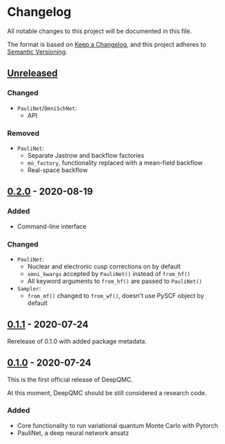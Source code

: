 # Changelog

All notable changes to this project will be documented in this file.

The format is based on [Keep a Changelog](https://keepachangelog.com/en/1.0.0/),
and this project adheres to [Semantic Versioning](https://semver.org/spec/v2.0.0.html).

## [Unreleased]

### Changed

- `PauliNet`/`OmniSchNet`:
    - API

### Removed

- `PauliNet`:
    - Separate Jastrow and backflow factories
    - `mo_factory`, functionality replaced with a mean-field backflow
    - Real-space backflow

## [0.2.0] - 2020-08-19

### Added

- Command-line interface

### Changed

- `PauliNet`:
    - Nuclear and electronic cusp corrections on by default
    - `omni_kwargs` accepted by `PauliNet()` instead of `from_hf()`
    - All keyword arguments to `from_hf()` are passed to `PauliNet()`
- `Sampler`:
    - `from_mf()` changed to `from_wf()`, doesn't use PySCF object by default

## [0.1.1] - 2020-07-24

Rerelease of 0.1.0 with added package metadata.

## [0.1.0] - 2020-07-24

This is the first official release of DeepQMC.

At this moment, DeepQMC should be still considered a research code.

### Added

- Core functionality to run variational quantum Monte Carlo with Pytorch
- PauliNet, a deep neural network ansatz

[unreleased]: https://github.com/deepqmc/deepqmc/compare/0.2.0...HEAD
[0.2.0]: https://github.com/deepqmc/deepqmc/compare/0.1.1...0.2.0
[0.1.1]: https://github.com/deepqmc/deepqmc/compare/0.1.0...0.1.1
[0.1.0]: https://github.com/deepqmc/deepqmc/releases/tag/0.1.0
